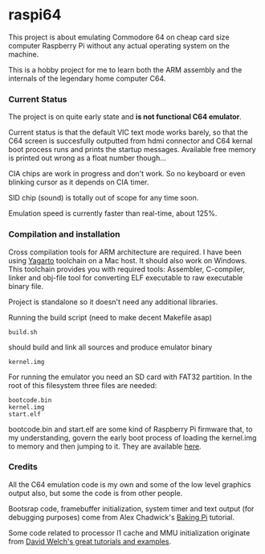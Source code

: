raspi64
=======

This project is about emulating Commodore 64 on cheap card size computer Raspberry Pi without any actual operating system on the machine.

This is a hobby project for me to learn both the ARM assembly and the internals of the legendary home computer C64.

### Current Status

The project is on quite early state and **is not functional C64 emulator**.

Current status is that the default VIC text mode works barely, so that the C64 screen is succesfully outputted from hdmi connector and C64 kernal boot process runs and prints the startup messages. Available free memory is printed out wrong as a float number though...

CIA chips are work in progress and don't work. So no keyboard or even blinking cursor as it depends on CIA timer.

SID chip (sound) is totally out of scope for any time soon.

Emulation speed is currently faster than real-time, about 125%.

### Compilation and installation

Cross compilation tools for ARM architecture are required. I have been using [Yagarto](http://sourceforge.net/projects/yagarto/) toolchain on a Mac host. It should also work on Windows. This toolchain provides you with required tools: Assembler, C-compiler, linker and obj-file tool for converting ELF executable to raw executable binary file.

Project is standalone so it doesn't need any additional libraries.

Running the build script (need to make decent Makefile asap)
	
	build.sh
	
should build and link all sources and produce emulator binary

	kernel.img
	
For running the emulator you need an SD card with FAT32 partition. In the root of this filesystem three files are needed:

	bootcode.bin
	kernel.img
	start.elf
	
bootcode.bin and start.elf are some kind of Raspberry Pi firmware that, to my understanding, govern the early boot process of loading the kernel.img to memory and then jumping to it. They are available [here](https://github.com/raspberrypi/firmware/tree/master/boot).

### Credits

All the C64 emulation code is my own and some of the low level graphics output also, but some the code is from other people.

Bootsrap code, framebuffer initialization, system timer and text output (for debugging purposes) come from Alex Chadwick's [Baking Pi](http://www.cl.cam.ac.uk/projects/raspberrypi/tutorials/os/index.html) tutorial.

Some code related to processor l1 cache and MMU initialization originate from [David Welch's great tutorials and examples](https://github.com/dwelch67/raspberrypi).
